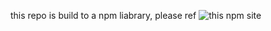 this repo is build to a npm liabrary, please ref ![this npm site](https://www.npmjs.com/package/vue-simple-card-game)
